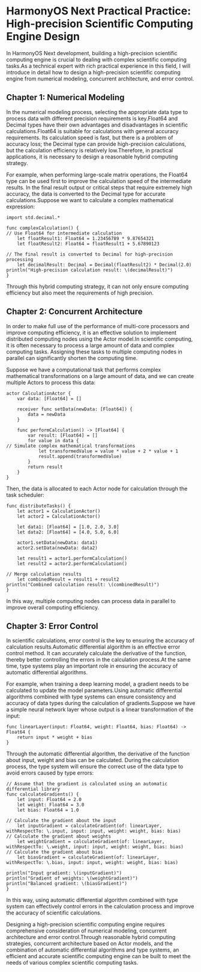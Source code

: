 # HarmonyOS Next Practical Practice: High-precision Scientific Computing Engine Design
In HarmonyOS Next development, building a high-precision scientific computing engine is crucial to dealing with complex scientific computing tasks.As a technical expert with rich practical experience in this field, I will introduce in detail how to design a high-precision scientific computing engine from numerical modeling, concurrent architecture, and error control.

## Chapter 1: Numerical Modeling
In the numerical modeling process, selecting the appropriate data type to process data with different precision requirements is key.Float64 and Decimal types have their own advantages and disadvantages in scientific calculations.Float64 is suitable for calculations with general accuracy requirements. Its calculation speed is fast, but there is a problem of accuracy loss; the Decimal type can provide high-precision calculations, but the calculation efficiency is relatively low.Therefore, in practical applications, it is necessary to design a reasonable hybrid computing strategy.

For example, when performing large-scale matrix operations, the Float64 type can be used first to improve the calculation speed of the intermediate results. In the final result output or critical steps that require extremely high accuracy, the data is converted to the Decimal type for accurate calculations.Suppose we want to calculate a complex mathematical expression:
```cj
import std.decimal.*

func complexCalculation() {
// Use Float64 for intermediate calculation
    let floatResult1: Float64 = 1.23456789 * 9.87654321
    let floatResult2: Float64 = floatResult1 + 5.67890123

// The final result is converted to Decimal for high-precision processing
    let decimalResult: Decimal = Decimal(floatResult2) * Decimal(2.0)
println("High-precision calculation result: \(decimalResult)")
}
```
Through this hybrid computing strategy, it can not only ensure computing efficiency but also meet the requirements of high precision.

## Chapter 2: Concurrent Architecture
In order to make full use of the performance of multi-core processors and improve computing efficiency, it is an effective solution to implement distributed computing nodes using the Actor model.In scientific computing, it is often necessary to process a large amount of data and complex computing tasks. Assigning these tasks to multiple computing nodes in parallel can significantly shorten the computing time.

Suppose we have a computational task that performs complex mathematical transformations on a large amount of data, and we can create multiple Actors to process this data:
```cj
actor CalculationActor {
    var data: [Float64] = []

    receiver func setData(newData: [Float64]) {
        data = newData
    }

    func performCalculation() -> [Float64] {
        var result: [Float64] = []
        for value in data {
// Simulate complex mathematical transformations
            let transformedValue = value * value + 2 * value + 1
            result.append(transformedValue)
        }
        return result
    }
}
```
Then, the data is allocated to each Actor node for calculation through the task scheduler:
```cj
func distributeTasks() {
    let actor1 = CalculationActor()
    let actor2 = CalculationActor()

    let data1: [Float64] = [1.0, 2.0, 3.0]
    let data2: [Float64] = [4.0, 5.0, 6.0]

    actor1.setData(newData: data1)
    actor2.setData(newData: data2)

    let result1 = actor1.performCalculation()
    let result2 = actor2.performCalculation()

// Merge calculation results
    let combinedResult = result1 + result2
println("Combined calculation result: \(combinedResult)")
}
```
In this way, multiple computing nodes can process data in parallel to improve overall computing efficiency.

## Chapter 3: Error Control
In scientific calculations, error control is the key to ensuring the accuracy of calculation results.Automatic differential algorithm is an effective error control method. It can accurately calculate the derivative of the function, thereby better controlling the errors in the calculation process.At the same time, type systems play an important role in ensuring the accuracy of automatic differential algorithms.

For example, when training a deep learning model, a gradient needs to be calculated to update the model parameters.Using automatic differential algorithms combined with type systems can ensure consistency and accuracy of data types during the calculation of gradients.Suppose we have a simple neural network layer whose output is a linear transformation of the input:
```cj
func linearLayer(input: Float64, weight: Float64, bias: Float64) -> Float64 {
    return input * weight + bias
}
```
Through the automatic differential algorithm, the derivative of the function about input, weight and bias can be calculated. During the calculation process, the type system will ensure the correct use of the data type to avoid errors caused by type errors:
```cj
// Assume that the gradient is calculated using an automatic differential library
func calculateGradients() {
    let input: Float64 = 2.0
    let weight: Float64 = 3.0
    let bias: Float64 = 1.0

// Calculate the gradient about the input
    let inputGradient = calculateGradient(of: linearLayer, withRespectTo: \.input, input: input, weight: weight, bias: bias)
// Calculate the gradient about weights
    let weightGradient = calculateGradient(of: linearLayer, withRespectTo: \.weight, input: input, weight: weight, bias: bias)
// Calculate the gradient about bias
    let biasGradient = calculateGradient(of: linearLayer, withRespectTo: \.bias, input: input, weight: weight, bias: bias)

println("Input gradient: \(inputGradient)")
println("Gradient of weights: \(weightGradient)")
println("Balanced gradient: \(biasGradient)")
}
```
In this way, using automatic differential algorithm combined with type system can effectively control errors in the calculation process and improve the accuracy of scientific calculations.

Designing a high-precision scientific computing engine requires comprehensive consideration of numerical modeling, concurrent architecture and error control.Through reasonable hybrid computing strategies, concurrent architecture based on Actor models, and the combination of automatic differential algorithms and type systems, an efficient and accurate scientific computing engine can be built to meet the needs of various complex scientific computing tasks.
